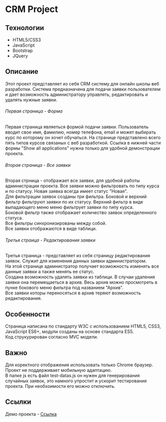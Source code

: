 # CRM Project


## Технологии
- HTML5/CSS3
- JavaScript
- Bootstrap
- JQuery

## Описание

Этот проект представляет из себя CRM систему для онлайн школы веб разработки. Система предназначена для подачи заявки пользователем и дает возможность администратору управлять, редактировать и удалять нужные заявки.  

###### Первая страница - Форма

Первая страница являеться формой подачи заявки. Пользователь вводит свое имя, фамилию, номер телефона, email и может выбирать курс по которому он хочет обучаться. На странице представлено всего пять типов курсов связаных с веб разработкой.
Ссылка в нижней части формы "Show all applications" нужна только для удобной демонстрации проекта.

###### Вторая страница - Все заявки

Вторая стрница - отображает все заявки, для удобной работы администрации проекта. Все заявки можно фильтровать по типу курса и по статусу. Новая заявка всегда имеет статус "Новая".  
Для фильтрации заявок созданы три фильтра. Боковой и верхний фильтр фильтруют заявки по их статусу. Верхний фильтр в виде выпадающего меню меню фильтрует заявки по типу курса.  
Боковой фильтр также отображает количество заявок определенного статуса.    
Все фильтры синхронизированы между собой.  
Все заявки отображаются в виде таблици.


###### Третья страица - Редактирования заявки

Третья страница - представляет из себя страницу редактирования заявок. Служит для изменения данных заявки администратором.  
На этой странице администратор получает возможность изменять все данные заявки а также менять ее статус.  
Создана возможность удалять заявки из таблици. В случаи удаления заявки она перемещаеться в архив. Весь архив можно просмотреть в пунке бокового меню фильтра под названием "Архив".  
Все заявки которы переносяться в архив теряют возможность редактирования.

## Особенности

Страница написана по стандарту W3С с использованием HTML5, CSS3, JavaScript ES6+, модули созданы на основе стандарта ES5.  
Код струкурирован согласно MVC модели.  


## Важно
Для коректного отображения использовать только Chrome браузер.  
Проект не поддерживает мобильную адаптацию.  
В папке js есть файл test-datas.js он нужен для генерирования случайных заявок, это намного упростит и ускорит тестирования проекта. При необхоимости его можно отключить.


## Ссылки
Демо проекта - [Ссылка](https://fenix4088.github.io/CRMProject/)

